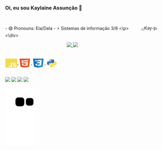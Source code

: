 ### Oi, eu sou Kaylaine Assunção 👋
<div style="display: inline_block"><br>
  <p>
    - 😄 Pronouns: Ela/Dela
    - ⚡ Sistemas de informação 3/8
  <\p> 
  <img align="right" alt="Kay-pic" height="150" style="border-radius:50px;" src="https://bestanimations.com/media/computers/78704119funny-homer-computer-animated-gif-38.gif">
<\div>

<div align="center">
  <a href="https://github.com/Kaylaineasb-01">
  <img height="180em" src="https://github-readme-stats.vercel.app/api?username=Kaylaineasb&show_icons=true&theme=github_dark&include_all_commits=true&count_private=true">
  <img height="180em" src="https://github-readme-stats.vercel.app/api/top-langs/?username=Kaylaineasb&layout=compact&langs_count=7&theme=github_dark">
</div><br>
</div>
<div style="display: inline_block"><br>
  <img align="center" alt="Kay-Js" height="30" width="40" src="https://raw.githubusercontent.com/devicons/devicon/master/icons/javascript/javascript-plain.svg">
  <img align="center" alt="Kay-HTML" height="30" width="40" src="https://raw.githubusercontent.com/devicons/devicon/master/icons/html5/html5-original.svg">
  <img align="center" alt="Kay-CSS" height="30" width="40" src="https://raw.githubusercontent.com/devicons/devicon/master/icons/css3/css3-original.svg">
  <img align="center" alt="Kay-Python" height="30" width="40" src="https://raw.githubusercontent.com/devicons/devicon/master/icons/python/python-original.svg">
</div>
   
  ##
 
<div> 
  <a href="https://instagram.com/kaylaineasb" target="_blank"><img src="https://img.shields.io/badge/-Instagram-%23E4405F?style=for-the-badge&logo=instagram&logoColor=white" target="_blank"></a>
 <a href="https://discord.gg/kaylaineasb" target="_blank"><img src="https://img.shields.io/badge/Discord-7289DA?style=for-the-badge&logo=discord&logoColor=white" target="_blank"></a> 
  <a href = "mailto:kaylaineasb9@gmail.com"><img src="https://img.shields.io/badge/-Gmail-%23333?style=for-the-badge&logo=gmail&logoColor=white" target="_blank"></a>
  <a href="https://www.linkedin.com/in/kaylaineasb/" target="_blank"><img src="https://img.shields.io/badge/-LinkedIn-%230077B5?style=for-the-badge&logo=linkedin&logoColor=white" target="_blank"></a> 
 
  ![Snake animation](https://github.com/Kaylaineasb/Kaylaineasb/blob/output/github-contribution-grid-snake.svg)
 
</div>
